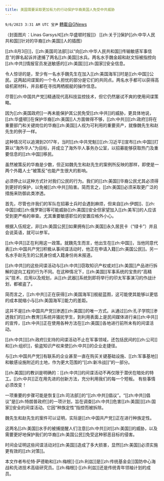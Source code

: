 ```yaml
---
title: 美国需要采取更加有力的行动保护华裔美国人免受中共威胁
---
```

`9/6/2023 3:31 AM UTC 宝尹` [轉載自GNews](https://gnews.org/articles/1650535)

  
（封面图片：Linas Garsys/《[[zh:华盛顿时报]]》 [[zh:关于]]保护[[zh:中华人民共和国]]针对的华裔[[zh:美国]]人的插图）

[[zh:8月3日]]，[[zh:美国司法部]]以“向[[zh:中华人民共和国]]传输敏感军事信息”的罪名起诉并逮捕了两名[[zh:美国]]水兵。两名水手魏金超和赵文恒被指控向[[zh:中共]]情报官员发送敏感的[[zh:美国]][[zh:国家]]安全信息。

令人惊讶的是，至少有一名水手魏先生在加入[[zh:美国海军]]时是[[zh:中国]]公民。这两起间谍案的一个令人担忧的部分是它们的共同点。两名水手都可以获得高级机密材料，并且都在寻找两栖舰艇的操作信息。

尽管[[zh:中国共产党]]精通现代高科技监控技术，但它仍然屡试不爽的使用间谍策略。

因为[[zh:美国政府]]一再未能保护其公民免受[[zh:中共]]的威胁，更具体地说，[[zh:华盛顿]]在保护华裔[[zh:美国]]人方面做得不够，[[zh:中共]][[zh:政府]]将在重要部门和关键岗位的华裔[[zh:美国]]人视为可利用的重要资产，就像魏先生和赵先生的例子一样。

这种情况可以追溯到2017年，当时[[zh:中共党魁]][[zh:习近平]]宣布[[zh:中国]]打算以“海外华人”为目标，并成立了海外华人事务办公室，以招募能够获取热门及重要信息的[[zh:中国]]移民。

虽然被策反的华裔是少数，但正如魏先生和赵先生的案例所反映的那样，即使是一两个外籍人士“被策反”也能产生很大的影响。

必须停止以这种方式针对我们公民的行为。我们的[[zh:美国]]华裔公民尤其必须得到更好的保护，以免被[[zh:中共]]陷害。简而言之，[[zh:美国]]必须采取更广泛的措施来防御此类渗透。

首先，尽管也许我们的军队在招募士兵时会遇到麻烦，但来自[[zh:伊朗]]、[[zh:中国]]或[[zh:俄罗斯]]等可能威胁[[zh:美国]]安全但家望加入[[zh:美军]]的人应该受到更严格的审查。尤其重要敏感职位的安置应格外小心。

根据入伍规定，非[[zh:美国公民]]如果拥有[[zh:美国]]永久居民卡（“绿卡”）并且会说英语，就可以参军。

[[zh:中共]]正在利用这一政策。就魏先生而言，他出生在[[zh:中国]]，当他同意代表[[zh:中国共产党]]积极从事间谍活动时，他正在申请入籍[[zh:美国公民]]。另一名水手赵先生的公民身份或入籍身份尚未报道。

[[zh:中共]]的这些间谍活动与[[zh:中共]]窃取知识产权或对[[zh:美国]]产品进行拆解的逆向工程的行为不同。在这种情况下，[[zh:美国]]军事系统的宝贵的“高精尖”技术、应用以及规划，从[[zh:武器]]系统到即将举行的印太军事演习的作战计划，都被盗了。

简而言之，[[zh:中共]]正在获得[[zh:美国海军]]舰艇蓝图，这可能使其能够以更低的成本就缩小与[[zh:美国海军]]能力的差距。

这并不是[[zh:中国共产党]]渗透[[zh:美国]]的唯一方式。从通过[[zh:孔子学院]]渗透我们的[[zh:教育]]系统并骚扰学生，到利用表面上是民间媒体进行亲[[zh:中共]]的宣传，[[zh:中共]]正在使用各种方法在[[zh:美国]]各地进行前所未有的间谍活动。

[[zh:中共]][[zh:政府]]支持的间谍活动不止在军事领域，还包括民间的[[zh:公司]]和[[zh:组织]]，偷盗知识产权来使[[zh:中共]]的企业走捷径。

与[[zh:中国共产党]]有联系的企业甚至一直在购买关键基础设施、[[zh:军事基地]]和敏感设施附近的土地，作为更大范围的“[[zh:新冷战]]”的一部分。

[[zh:美国]]的教训是明确的：[[zh:中共]]的间谍活动不再仅限于潜伏在暗处的特工。[[zh:中共]]正在用先进的创新方法，充分利用我们的每一个短板。
有些事情必须改变！

一项重要的步骤可能是恢复[[zh:司法部]]的“[[zh:中共]]倡议”。“[[zh:中共]]倡议”是[[zh:特朗普政府]]的一项计划，旨在调查[[zh:中共]]危害[[zh:美国]][[zh:国家]]安全的间谍活动。它因“种族定性”指控而被拆除。

魏先生和赵先生的案件可以证明，实际是[[zh:中国共产党]]正在进行种族定性。

这两名[[zh:美国]]水手的被捕提醒人们注意[[zh:中共]]对[[zh:美国]]的威胁，以及需要更好地保护我们的华裔[[zh:美国公民]]免受这种邪恶目标的侵害。

时间会证明这些间谍活动对[[zh:美国]]造成了多大损害，显然[[zh:美国]]必须实施更有效的[[zh:对策]]。

本文作者布伦特·萨德勒和[[zh:梅根]]·[[zh:利兹]]是[[zh:传统基金会]]国防中心海战和先进技术高级研究员。[[zh:梅根]]·[[zh:利兹]]还是传统青年领袖计划的成员。
